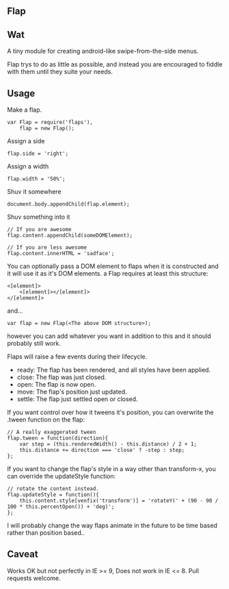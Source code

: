 ## Flap

## Wat

A tiny module for creating android-like swipe-from-the-side menus.

Flap trys to do as little as possible, and instead you are encouraged to fiddle with them until they suite your needs.

## Usage

Make a flap.

    var Flap = require('flaps'),
        flap = new Flap();

Assign a side

    flap.side = 'right';

Assign a width

    flap.width = '50%';

Shuv it somewhere

    document.body.appendChild(flap.element);

Shuv something into it

    // If you are awesome
    flap.content.appendChild(someDOMElement);

    // If you are less awesome
    flap.content.innerHTML = 'sadface';

You can optionally pass a DOM element to flaps when it is constructed and it will use it as it's DOM elements. a Flap requires at least this structure:

    <[element]>
        <[element]></[element]>
    </[element]>

and...

    var flap = new Flap(<The above DOM structure>);

however you can add whatever you want in addition to this and it should probably still work.

Flaps will raise a few events during their lifecycle.

 - ready: The flap has been rendered, and all styles have been applied.
 - close: The flap was just closed.
 - open: The flap is now open.
 - move: The flap's position just updated.
 - settle: The flap just settled open or closed.

If you want control over how it tweens it's position, you can overwrite the .tween function on the flap:

    // A really exaggerated tween
    flap.tween = function(direction){
        var step = (this.renderedWidth() - this.distance) / 2 + 1;
        this.distance += direction === 'close' ? -step : step;
    };

If you want to change the flap's style in a way other than transform-x, you can override the updateStyle function:

    // rotate the content instead.
    flap.updateStyle = function(){
        this.content.style[venfix('transform')] = 'rotateY(' + (90 - 90 / 100 * this.percentOpen()) + 'deg)';
    };

I will probably change the way flaps animate in the future to be time based rather than position based..

## Caveat

Works OK but not perfectly in IE >= 9, Does not work in IE <= 8. Pull requests welcome.